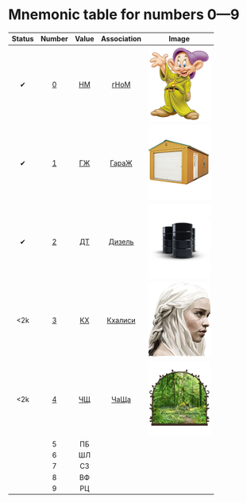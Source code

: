 # Mnemonic table for numbers 0&mdash;9

| Status | Number | Value | Association | Image |
| :---: | :---: | :---: | :---: | :---: |
| &#10004; | [0](./0/) | [НМ](./0/) | [гНоМ](./0/) | <img src="https://github.com/sharkich/nemonic/blob/master/cards/10/0/0.png?raw=true" width="125" height="150" alt="0 - гНоМ"> |
| &#10004; | [1](./1/) | [ГЖ](./1/) | [ГараЖ](./1/) | <img src="https://github.com/sharkich/nemonic/blob/master/cards/10/1/1.png?raw=true" width="125" height="150" alt="1 - ГараЖ"> |
| &#10004; | [2](./2/) | [ДТ](./2/) | [Дизель](./2/) | <img src="https://github.com/sharkich/nemonic/blob/master/cards/10/2/2.png?raw=true" width="125" height="150" alt="2 - Дизель"> |
| <2k | [3](./3/) | [КХ](./3/) | [Кхалиси](./3/) | <img src="https://github.com/sharkich/nemonic/blob/master/cards/10/3/3.png?raw=true" width="125" height="150" alt="3 - КХалиси"> |
| <2k | [4](./4/) | [ЧЩ](./4/) | [ЧаЩа](./4/) | <img src="https://github.com/sharkich/nemonic/blob/master/cards/10/4/4.png?raw=true" width="125" height="150" alt="4 - ЧаЩа"> |
| | 5 | ПБ | | |
| | 6 | ШЛ | | |
| | 7 | СЗ | | |
| | 8 | ВФ | | |
| | 9 | РЦ | | |